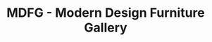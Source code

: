 ---
title: "MDFG - Modern Design Furniture Gallery"
url: /brooklyn/mdfg-modern-design-furniture-gallery/
shop: furniture
---